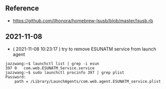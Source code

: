 ## Reference

- https://github.com/jlhonora/homebrew-lsusb/blob/master/lsusb.rb

## 2021-11-08

- ( 2021-11-08 10:23:17 ) try to remove ESUNATM service from launch agent
```
jazzwang:~$ launchctl list | grep -i esun
397	0	com.web.ESUNATM_Service.service
jazzwang:~$ sudo launchctl procinfo 397 | grep plist
Password:
	path = /Library/LaunchAgents/com.web.agent.ESUNATM_service.plist
```